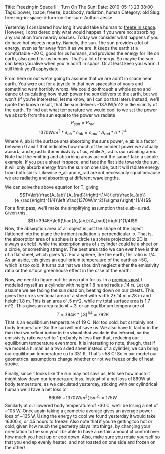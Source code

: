 Title: Freezing in Space II - Turn On The Sun!
Date: 2010-05-13 23:38:00
Tags: power, space, freeze, blackbody, radiation, human
Category: old
Slug: freezing-in-space-ii-turn-on-the-sun-
Author: Jesse

Yesterday I considered how long it would take a human to <a href="http://thevirtuosi.blogspot.com/2010/05/freezing-in-space-i-blackest-night.html">freeze in space</a>.  However, I considered only what would happen if you were not absorbing any radiation from nearby sources.  Today we consider what happens if you do have hot objects nearby.  Namely, the sun.  The sun provides a lot of energy, even as far away from it as we are.  It keeps the earth at a comfortable ~20 C, good for us humans, and provides the energy for life on earth, also good for us humans.  That's a lot of energy.  So maybe the sun can keep you alive when you're adrift in space.  Or at least keep you warm.  I still think you'll asphyxiate.

<a name='more'></a>From here on out we're going to assume that we are adrift in space near earth.  You were out for a joyride in that new spaceship of yours and something went horribly wrong.  We could go through a whole song and dance of calculating how much power the sun delivers to the earth, but we won't (if you're interested, let me know, an I can do that later).  Instead, we'll quote the known result, that the sun delivers ~1370W/m^2 in the vicinity of the earth.  To find out what temperature we would cool to we set the power we absorb from the sun equal to the power we radiate
$$P_{sun}=P_{rad}$$
$$1370W/m^2*A_{ab}*e_{ab}=e_{rad}*A_{rad}*\sigma*T^4$$
Where A_ab is the surface area absorbing the suns power, e_ab is a factor between 0 and 1 that indicates how much of the incident power we actually absorb, and e_rad is the emissivity of us, while A_rad is our radiating area.  Note that the emitting and absorbing areas are not the same!  Take a simple example.  If you put a sheet in space, and face the flat side towards the sun, it will only absorb energy from the sun on one side, but it will radiate energy from both sides.  Likewise e_ab and e_rad are not necessarily equal because we are radiating and absorbing at different wavelengths.

We can solve the above equation for T, giving
$$T=\left(\frac{A_{ab}}{A_{rad}}\right)^{1/4}\left(\frac{e_{ab}}{e_{rad}}\right)^{1/4}\left(\frac{1370W/m^2}{\sigma}\right)^{1/4}$$
For a first pass, we'll make the simplifying assumption that e_ab=e_rad.  Given this,
$$T=394K*\left(\frac{A_{ab}}{A_{rad}}\right)^{1/4}$$
Now, the absorption area of an object is just the shape of the object flattened into the plane the incident radiation is perpendicular to.  That is, the absorption area of a sphere is a circle (a sphere projected to 2D is always a circle), while the absorption area of a cylinder could be a sheet or a circle, or something stranger.  The best area ratio we can ever have is that of a flat sheet, which gives 1/2.  For a sphere, like the earth, the ratio is 1/4.  As an aside, this gives an equilibrium temperature of the earth as ~5C, which is too cold.  It turns out that we shouldn't neglect either the emissivity ratio or the natural greenhouse effect in the case of the earth.

Now, we need to figure out the area ratio for us.  In a <a href="http://thevirtuosi.blogspot.com/2010/05/human-radiation.html">previous post</a> I modeled myself as a cylinder with height 1.8 m and radius .14 m.  Let us assume we are facing the sun dead on, beating down on our chests.  This gives the cross sectional area of a sheet with width 2*.14 m =.28 m and height 1.8 m.  This is an area of .5 m^2, while my total surface area is 1.7 m^2.  This gives an area ratio of ~.3, or an equilibrium temperature of
$$T=394K*(.3)^{1/4}\approx292K$$
That is an equilibrium temperature of 19 C.  Not too cold, but certainly not body temperature!  So the sun will not save us.  We also have to factor in the fact that we reflect better in the visual that we do in the infrared, so the emissivity ratio we set to 1 probably is less than that, reducing our equilibrium temperature even more.  It is interesting to note, though, that if we model a human as a two sided sheet instead of a cylinder, we can bring our equilibrium temperature up to 331 K.  That's ~58 C!  So in our model our geometrical assumptions change whether or not we freeze or die of heat stroke.

Finally, since it looks like the sun may not save us, lets see how much it might slow down our temperature loss.  Instead of a net loss of 860W at body temperature, as we calculated yesterday, sticking with our cylindrical human we'll have a net loss of
$$860W-1370W/m^2(.5m^2)=175W$$
Similarly at our lowered body temperature of ~30 C, we'll be losing a net of ~105 W.  Once again taking a geometric average gives an average power loss of ~135 W.  Using the energy to cool we found yesterday it would take 16300 s, or 4.5 hours to freeze!  Also note that if you're getting too hot or cold, given how much the geometry plays into things, by changing your orientation to the sun you'll be able to have a certain amount of control over how much you heat up or cool down.  Also, make sure you rotate yourself so that you end up evenly heated, and not roasted on one side and frozen on the other!
